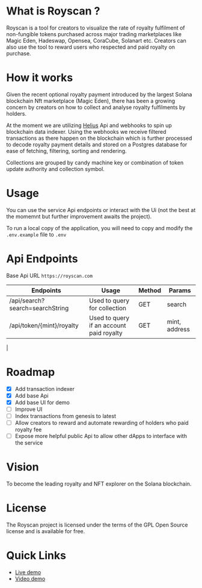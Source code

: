 # What is Royscan ?

Royscan is a tool for creators to visualize the rate of royalty fulfilment of non-fungible tokens purchased across major trading marketplaces like Magic Eden, Hadeswap, Opensea, CoraCube, Solanart etc. Creators can also use the tool to reward users who respected and paid royalty on purchase.

# How it works

Given the recent optional royalty payment introduced by the largest Solana blockchain Nft marketplace (Magic Eden), there has been a growing concern by creators on how to collect and analyse royalty fulfilments by holders.

At the moment we are utilizing [Helius](https://helius.xyz/) Api and webhooks to spin up blockchain data indexer.
Using the webhooks we receive filtered transactions as there happen on the blockchain which is further processed to decode royalty payment details and stored on a Postgres database for ease of fetching, filtering, sorting and rendering.

Collections are grouped by candy machine key or combination of token update authority and collection symbol.

# Usage

You can use the service Api endpoints or interact with the Ui (not the best at the momemnt but further improvement awaits the project).

To run a local copy of the application, you will need to copy and modify the `.env.example` file to `.env`

# Api Endpoints

Base Api URL `https://royscan.com`

| Endpoints                       | Usage                                    | Method | Params        |
| ------------------------------- | ---------------------------------------- | ------ | ------------- |
| /api/search?search=searchString | Used to query for collection             | GET    | search        |
| /api/token/{mint}/royalty       | Used to query if an account paid royalty | GET    | mint, address |

|

# Roadmap

- [x] Add transaction indexer
- [x] Add base Api
- [x] Add base UI for demo
- [ ] Improve UI
- [ ] Index transactions from genesis to latest
- [ ] Allow creators to reward and automate rewarding of holders who paid royalty fee
- [ ] Expose more helpful public Api to allow other dApps to interface with the service

# Vision

To become the leading royalty and NFT explorer on the Solana blockchain.

# License

The Royscan project is licensed under the terms of the GPL Open Source license and is available for free.

# Quick Links

- [Live demo](https://royscan.com)
- [Video demo](https://vimeo.com/780488800)
